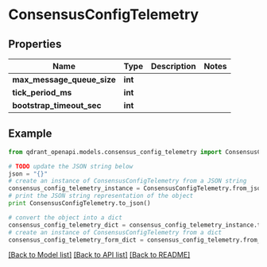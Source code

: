 # ConsensusConfigTelemetry


## Properties
Name | Type | Description | Notes
------------ | ------------- | ------------- | -------------
**max_message_queue_size** | **int** |  | 
**tick_period_ms** | **int** |  | 
**bootstrap_timeout_sec** | **int** |  | 

## Example

```python
from qdrant_openapi.models.consensus_config_telemetry import ConsensusConfigTelemetry

# TODO update the JSON string below
json = "{}"
# create an instance of ConsensusConfigTelemetry from a JSON string
consensus_config_telemetry_instance = ConsensusConfigTelemetry.from_json(json)
# print the JSON string representation of the object
print ConsensusConfigTelemetry.to_json()

# convert the object into a dict
consensus_config_telemetry_dict = consensus_config_telemetry_instance.to_dict()
# create an instance of ConsensusConfigTelemetry from a dict
consensus_config_telemetry_form_dict = consensus_config_telemetry.from_dict(consensus_config_telemetry_dict)
```
[[Back to Model list]](../README.md#documentation-for-models) [[Back to API list]](../README.md#documentation-for-api-endpoints) [[Back to README]](../README.md)


